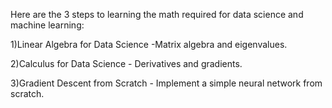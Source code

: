 Here are the 3 steps to learning the math required for data science and machine learning:

1)Linear Algebra for Data Science -Matrix algebra and eigenvalues.

2)Calculus for Data Science - Derivatives and gradients.

3)Gradient Descent from Scratch - Implement a simple neural network from scratch.
